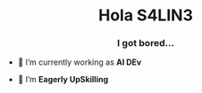 <h1 align="center">Hola S4LIN3</h1>
<h3 align="center">I got bored...</h3>

- 🔭 I’m currently working as **AI DEv**

- 🌱 I’m **Eagerly UpSkilling**
